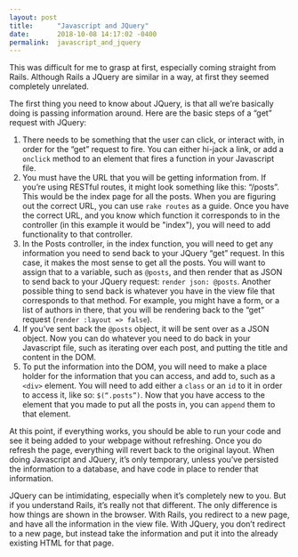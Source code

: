 ```yaml
---
layout: post
title:      "Javascript and JQuery"
date:       2018-10-08 14:17:02 -0400
permalink:  javascript_and_jquery
---
```



This was difficult for me to grasp at first, especially coming straight from Rails. Although Rails a JQuery are similar in a way, at first they seemed completely unrelated. 

The first thing you need to know about JQuery, is that all we’re basically doing is passing information around. Here are the basic steps of a “get” request with JQuery:

1. There needs to be something that the user can click, or interact with, in order for the “get” request to fire. You can either hi-jack a link, or add a `onclick` method to an element that fires a function in your Javascript file. 
2. You must have the URL that you will be getting information from. If you’re using RESTful routes, it might look something like this: “/posts”. This would be the index page for all the posts. When you are figuring out the correct URL, you can use `rake routes` as a guide. Once you have the correct URL, and you know which function it corresponds to in the controller (in this example it would be "index"), you will need to add functionality to that controller. 
3. In the Posts controller, in the index function, you will need to get any information you need to send back to your JQuery “get” request. In this case, it makes the most sense to get all the posts. You will want to assign that to a variable, such as `@posts`, and then render that as JSON to send back to your JQuery request: `render json: @posts`. Another possible thing to send back is whatever you have in the view file that corresponds to that method. For example, you might have a form, or a list of authors in there, that you will be rendering back to the “get” request (`render :layout => false`). 
4. If you’ve sent back the `@posts` object, it will be sent over as a JSON object. Now you can do whatever you need to do back in your Javascript file, such as iterating over each post, and putting the title and content in the DOM. 
5. To put the information into the DOM, you will need to make a place holder for the information that you can access, and add to, such as a `<div>` element. You will need to add either a `class` or an `id` to it in order to access it, like so: `$(“.posts”)`. Now that you have access to the element that you made to put all the posts in, you can `append` them to that element. 

At this point, if everything works, you should be able to run your code and see it being added to your webpage without refreshing. Once you do refresh the page, everything will revert back to the original layout. When doing Javascript and JQuery, it’s only temporary, unless you’ve persisted the information to a database, and have code in place to render that information.

JQuery can be intimidating, especially when it’s completely new to you. But if you understand Rails, it’s really not that different. The only difference is how things are shown in the browser. With Rails, you redirect to a new page, and have all the information in the view file. With JQuery, you don’t redirect to a new page, but instead take the information and put it into the already existing HTML for that page. 
